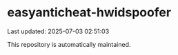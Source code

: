 # easyanticheat-hwidspoofer

Last updated: 2025-07-03 02:51:03

This repository is automatically maintained.

